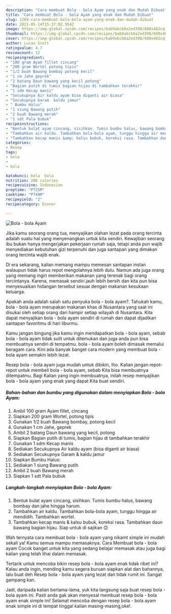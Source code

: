 ```yaml
---
description: "Cara membuat Bola - bola Ayam yang enak dan Mudah Dibuat"
title: "Cara membuat Bola - bola Ayam yang enak dan Mudah Dibuat"
slug: 1269-cara-membuat-bola-bola-ayam-yang-enak-dan-mudah-dibuat
date: 2021-05-14T15:37:02.954Z
image: https://img-global.cpcdn.com/recipes/bab9abcb6a2ed398/680x482cq70/bola-bola-ayam-foto-resep-utama.jpg
thumbnail: https://img-global.cpcdn.com/recipes/bab9abcb6a2ed398/680x482cq70/bola-bola-ayam-foto-resep-utama.jpg
cover: https://img-global.cpcdn.com/recipes/bab9abcb6a2ed398/680x482cq70/bola-bola-ayam-foto-resep-utama.jpg
author: Lucas Scott
ratingvalue: 4.7
reviewcount: 12
recipeingredient:
- "100 gram Ayam fillet cincang"
- "200 gram Wortel potong tipis"
- "1/2 buah Bawang bombay potong kecil"
- "1 cm Jahe geprek"
- "2 batang Daun bawang yang kecil potong"
- "Bagian putih di tumis bagian hijau di tambahkan terakhir"
- "1 sdm Kecap manis"
- "Secukupnya Air kaldu ayam bisa diganti air biasa"
- "Secukupnya Garam  kaldu jamur"
- " Bumbu Halus"
- "1 siung Bawang putih"
- "2 buah Bawang merah"
- "1 sdt Pala bubuk"
recipeinstructions:
- "Bentuk bulat ayam cincang, sisihkan. Tumis bumbu halus, bawang bombay dan jahe hingga harum."
- "Tambahkan air kaldu. Tambahkan bola-bola ayam, tunggu hingga air mendidih. Tambahkan wortel."
- "Tambahkan kecap manis &amp; kalsu bubuk, koreksi rasa. Tambahkan daun bawang bagian hijau. Siap untuk di sajikan 😊"
categories:
- Resep
tags:
- bola
- 
- bola

katakunci: bola  bola 
nutrition: 200 calories
recipecuisine: Indonesian
preptime: "PT25M"
cooktime: "PT49M"
recipeyield: "2"
recipecategory: Dinner

---
```



![Bola - bola Ayam](https://img-global.cpcdn.com/recipes/bab9abcb6a2ed398/680x482cq70/bola-bola-ayam-foto-resep-utama.jpg)

Jika kamu seorang orang tua, menyajikan olahan lezat pada orang tercinta adalah suatu hal yang menyenangkan untuk kita sendiri. Kewajiban seorang ibu bukan hanya mengerjakan pekerjaan rumah saja, tetapi anda pun wajib menyediakan kebutuhan gizi terpenuhi dan juga santapan yang dimakan orang tercinta wajib enak.

Di era  sekarang, kalian memang mampu memesan santapan instan walaupun tidak harus repot mengolahnya lebih dulu. Namun ada juga orang yang memang ingin memberikan makanan yang terenak bagi orang tercintanya. Karena, memasak sendiri jauh lebih bersih dan kita pun bisa menyesuaikan hidangan tersebut sesuai dengan makanan kesukaan keluarga. 



Apakah anda adalah salah satu penyuka bola - bola ayam?. Tahukah kamu, bola - bola ayam merupakan makanan khas di Nusantara yang saat ini disukai oleh setiap orang dari hampir setiap wilayah di Nusantara. Kita dapat menyajikan bola - bola ayam sendiri di rumah dan dapat dijadikan santapan favoritmu di hari liburmu.

Kamu jangan bingung jika kamu ingin mendapatkan bola - bola ayam, sebab bola - bola ayam tidak sulit untuk ditemukan dan juga anda pun bisa membuatnya sendiri di tempatmu. bola - bola ayam boleh dimasak memalui beragam cara. Kini ada banyak banget cara modern yang membuat bola - bola ayam semakin lebih lezat.

Resep bola - bola ayam juga mudah untuk dibikin, lho. Kalian jangan repot-repot untuk membeli bola - bola ayam, sebab Kita bisa membuatnya ditempatmu. Bagi Kalian yang ingin membuatnya, inilah resep menyajikan bola - bola ayam yang enak yang dapat Kita buat sendiri.

<!--inarticleads1-->

##### Bahan-bahan dan bumbu yang digunakan dalam menyiapkan Bola - bola Ayam:

1. Ambil 100 gram Ayam fillet, cincang
1. Siapkan 200 gram Wortel, potong tipis
1. Gunakan 1/2 buah Bawang bombay, potong kecil
1. Gunakan 1 cm Jahe, geprek
1. Ambil 2 batang Daun bawang yang kecil, potong
1. Siapkan Bagian putih di tumis, bagian hijau di tambahkan terakhir
1. Gunakan 1 sdm Kecap manis
1. Sediakan Secukupnya Air kaldu ayam (bisa diganti air biasa)
1. Sediakan Secukupnya Garam &amp; kaldu jamur
1. Siapkan  Bumbu Halus:
1. Sediakan 1 siung Bawang putih
1. Ambil 2 buah Bawang merah
1. Siapkan 1 sdt Pala bubuk




<!--inarticleads2-->

##### Langkah-langkah menyiapkan Bola - bola Ayam:

1. Bentuk bulat ayam cincang, sisihkan. Tumis bumbu halus, bawang bombay dan jahe hingga harum.
1. Tambahkan air kaldu. Tambahkan bola-bola ayam, tunggu hingga air mendidih. Tambahkan wortel.
1. Tambahkan kecap manis &amp; kalsu bubuk, koreksi rasa. Tambahkan daun bawang bagian hijau. Siap untuk di sajikan 😊




Wah ternyata cara membuat bola - bola ayam yang nikamt simple ini mudah sekali ya! Kamu semua mampu memasaknya. Cara Membuat bola - bola ayam Cocok banget untuk kita yang sedang belajar memasak atau juga bagi kalian yang telah lihai dalam memasak.

Tertarik untuk mencoba bikin resep bola - bola ayam enak tidak ribet ini? Kalau anda ingin, mending kamu segera buruan siapkan alat dan bahannya, lalu buat deh Resep bola - bola ayam yang lezat dan tidak rumit ini. Sangat gampang kan. 

Jadi, daripada kalian berlama-lama, yuk kita langsung saja buat resep bola - bola ayam ini. Pasti anda gak akan menyesal membuat resep bola - bola ayam enak simple ini! Selamat mencoba dengan resep bola - bola ayam enak simple ini di tempat tinggal kalian masing-masing,oke!.

